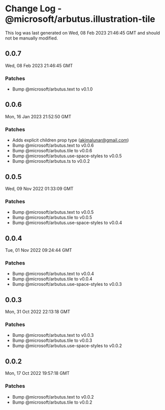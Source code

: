 # Change Log - @microsoft/arbutus.illustration-tile

This log was last generated on Wed, 08 Feb 2023 21:46:45 GMT and should not be manually modified.

<!-- Start content -->

## 0.0.7

Wed, 08 Feb 2023 21:46:45 GMT

### Patches

- Bump @microsoft/arbutus.text to v0.1.0

## 0.0.6

Mon, 16 Jan 2023 21:52:50 GMT

### Patches

- Adds explicit children prop type (akimalunar@gmail.com)
- Bump @microsoft/arbutus.text to v0.0.6
- Bump @microsoft/arbutus.tile to v0.0.6
- Bump @microsoft/arbutus.use-space-styles to v0.0.5
- Bump @microsoft/arbutus.ts to v0.0.2

## 0.0.5

Wed, 09 Nov 2022 01:33:09 GMT

### Patches

- Bump @microsoft/arbutus.text to v0.0.5
- Bump @microsoft/arbutus.tile to v0.0.5
- Bump @microsoft/arbutus.use-space-styles to v0.0.4

## 0.0.4

Tue, 01 Nov 2022 09:24:44 GMT

### Patches

- Bump @microsoft/arbutus.text to v0.0.4
- Bump @microsoft/arbutus.tile to v0.0.4
- Bump @microsoft/arbutus.use-space-styles to v0.0.3

## 0.0.3

Mon, 31 Oct 2022 22:13:18 GMT

### Patches

- Bump @microsoft/arbutus.text to v0.0.3
- Bump @microsoft/arbutus.tile to v0.0.3
- Bump @microsoft/arbutus.use-space-styles to v0.0.2

## 0.0.2

Mon, 17 Oct 2022 19:57:18 GMT

### Patches

- Bump @microsoft/arbutus.text to v0.0.2
- Bump @microsoft/arbutus.tile to v0.0.2

